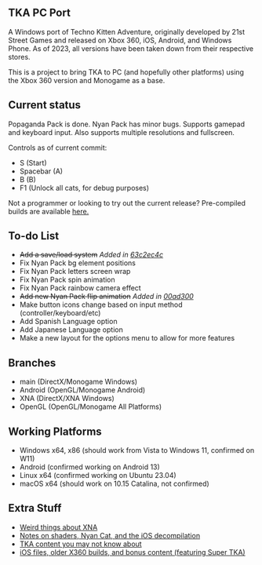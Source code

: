 ## TKA PC Port
A Windows port of Techno Kitten Adventure, originally developed by 21st Street Games and released on Xbox 360, iOS, Android, and Windows Phone. As of 2023, all versions have been taken down from their respective stores.

This is a project to bring TKA to PC (and hopefully other platforms) using the Xbox 360 version and Monogame as a base.

## Current status 
Popaganda Pack is done. Nyan Pack has minor bugs. Supports gamepad and keyboard input. Also supports multiple resolutions and fullscreen.

Controls as of current commit:
- S (Start)
- Spacebar (A)
- B (B)
- F1 (Unlock all cats, for debug purposes)

Not a programmer or looking to try out the current release? Pre-compiled builds are available [here.](https://github.com/shadowartist201/TKA-PC-Port/releases)

## To-do List
- ~~Add a save/load system~~  *Added in [63c2ec4c](https://github.com/shadowartist201/TKA-PC-Port/commit/63c2ec4c33aa6a5f5ce0c7d0e02392b6ede00c38)*
- Fix Nyan Pack bg element positions
- Fix Nyan Pack letters screen wrap
- Fix Nyan Pack spin animation
- Fix Nyan Pack rainbow camera effect
- ~~Add new Nyan Pack flip animation~~  *Added in [00ad300](https://github.com/shadowartist201/TKA-PC-Port/commit/00ad300fe22641533019230b08bc2f65642a99ce)*
- Make button icons change based on input method (controller/keyboard/etc)
- Add Spanish Language option
- Add Japanese Language option
- Make a new layout for the options menu to allow for more features

## Branches
- main (DirectX/Monogame Windows)
- Android (OpenGL/Monogame Android)
- XNA (DirectX/XNA Windows)
- OpenGL (OpenGL/Monogame All Platforms)

## Working Platforms
- Windows x64, x86 (should work from Vista to Windows 11, confirmed on W11)
- Android (confirmed working on Android 13)
- Linux x64 (confirmed working on Ubuntu 23.04)
- macOS x64 (should work on 10.15 Catalina, not confirmed)

## Extra Stuff
- [Weird things about XNA](https://shadowartist201.blogspot.com/search/label/XNA)
- [Notes on shaders, Nyan Cat, and the iOS decompilation](https://github.com/shadowartist201/TKA-PC-Port/wiki)
- [TKA content you may not know about](https://shadowartist201.blogspot.com/search/label/TKA%20Archive)
- [iOS files, older X360 builds, and bonus content (featuring Super TKA)](https://drive.google.com/drive/folders/1_E_SOGg3zQZ-UZF7XdIhKeQGP2YJZyxn?usp=sharing)
